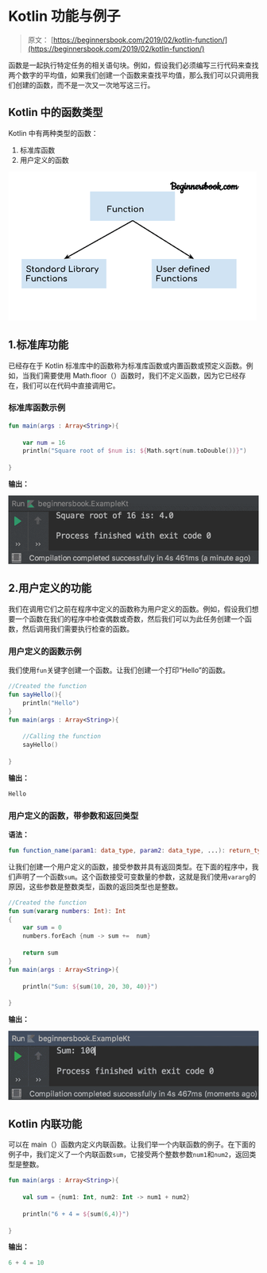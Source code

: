 # Kotlin 功能与例子

> 原文： [https://beginnersbook.com/2019/02/kotlin-function/](https://beginnersbook.com/2019/02/kotlin-function/)

函数是一起执行特定任务的相关语句块。例如，假设我们必须编写三行代码来查找两个数字的平均值，如果我们创建一个函数来查找平均值，那么我们可以只调用我们创建的函数，而不是一次又一次地写这三行。

## Kotlin 中的函数类型

Kotlin 中有两种类型的函数：

1.  标准库函数
2.  用户定义的函数

![Kotlin function](img/016dcd9b5901dab16ba41b5453668f7c.jpg)

## 1.标准库功能

已经存在于 Kotlin 标准库中的函数称为标准库函数或内置函数或预定义函数。例如，当我们需要使用 Math.floor（）函数时，我们不定义函数，因为它已经存在，我们可以在代码中直接调用它。

### 标准库函数示例

```kotlin
fun main(args : Array<String>){

    var num = 16
    println("Square root of $num is: ${Math.sqrt(num.toDouble())}")

}
```

**输出：**

![Kotlin standard library function](img/4b1e8361262d49130d5851a18b7989e7.jpg)

## 2.用户定义的功能

我们在调用它们之前在程序中定义的函数称为用户定义的函数。例如，假设我们想要一个函数在我们的程序中检查偶数或奇数，然后我们可以为此任务创建一个函数，然后调用我们需要执行检查的函数。

### 用户定义的函数示例

我们使用`fun`关键字创建一个函数。让我们创建一个打印“Hello”的函数。

```kotlin
//Created the function
fun sayHello(){
    println("Hello")
}
fun main(args : Array<String>){

    //Calling the function
    sayHello()

}
```

**输出：**

```kotlin
Hello
```

### 用户定义的函数，带参数和返回类型

**语法：**

```kotlin
fun function_name(param1: data_type, param2: data_type, ...): return_type

```

让我们创建一个用户定义的函数，接受参数并具有返回类型。在下面的程序中，我们声明了一个函数`sum`。这个函数接受可变数量的参数，这就是我们使用`vararg`的原因，这些参数是整数类型，函数的返回类型也是整数。

```kotlin
//Created the function
fun sum(vararg numbers: Int): Int
{
    var sum = 0
    numbers.forEach {num -> sum +=  num}

    return sum
}
fun main(args : Array<String>){

    println("Sum: ${sum(10, 20, 30, 40)}")

}
```

**输出：**

![Kotlin user defined function](img/280a1e7be4fa8b06a1a64f4b08d9d3ca.jpg)

## Kotlin 内联功能

可以在 main（）函数内定义内联函数。让我们举一个内联函数的例子。在下面的例子中，我们定义了一个内联函数`sum`，它接受两个整数参数`num1`和`num2`，返回类型是整数。

```kotlin
fun main(args : Array<String>){

    val sum = {num1: Int, num2: Int -> num1 + num2}

    println("6 + 4 = ${sum(6,4)}")

}
```

**输出：**

```kotlin
6 + 4 = 10
```